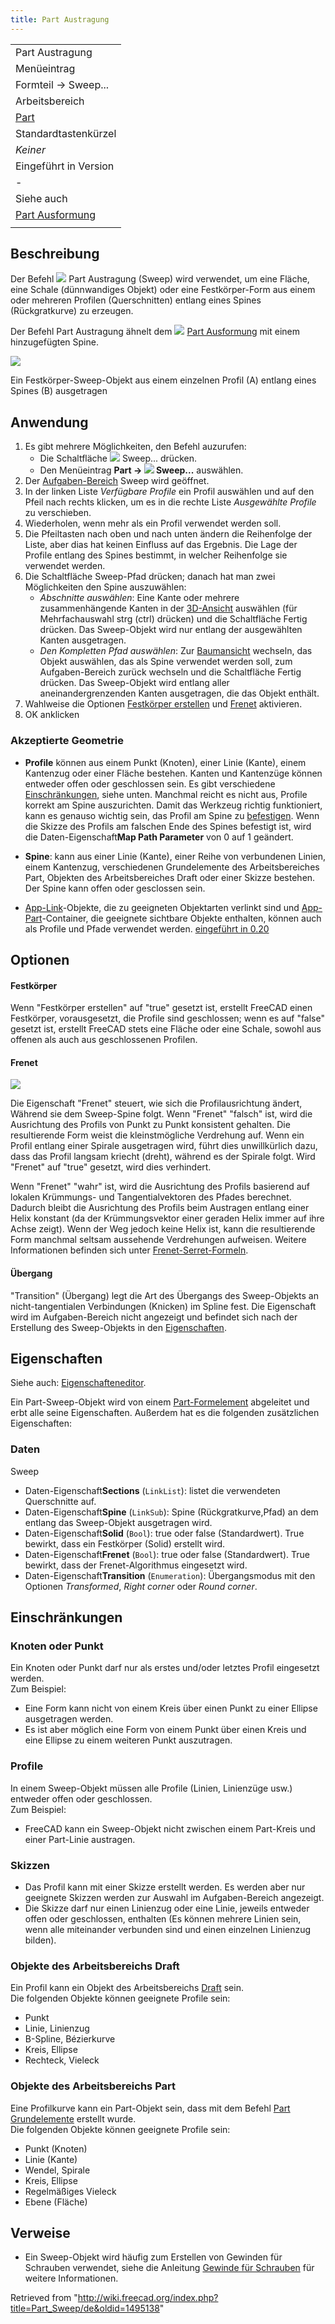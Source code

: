 ```yaml
---
title: Part Austragung
---
```


|                                                 |
| ----------------------------------------------- |
| Part Austragung                                 |
| Menüeintrag                                     |
| Formteil → Sweep...                             |
| Arbeitsbereich                                  |
| [Part](/Part_Workbench/de "Part Workbench/de")  |
| Standardtastenkürzel                            |
| _Keiner_                                        |
| Eingeführt in Version                           |
| -                                               |
| Siehe auch                                      |
| [Part Ausformung](/Part_Loft/de "Part Loft/de") |
|                                                 |

## Beschreibung

Der Befehl ![](/images/Part_Sweep.svg) Part Austragung (Sweep) wird verwendet, um eine Fläche, eine Schale (dünnwandiges Objekt) oder eine Festkörper-Form aus einem oder mehreren Profilen (Querschnitten) entlang eines Spines (Rückgratkurve) zu erzeugen.

Der Befehl Part Austragung ähnelt dem ![](/images/Part_Loft.svg) [Part Ausformung](/Part_Loft/de "Part Loft/de") mit einem hinzugefügten Spine.

![](/images/Part_Sweep_simple.png)

Ein Festkörper-Sweep-Objekt aus einem einzelnen Profil (A) entlang eines Spines (B) ausgetragen

## Anwendung

1. Es gibt mehrere Möglichkeiten, den Befehl auzurufen:
   - Die Schaltfläche ![](/images/Part_Sweep.svg) Sweep... drücken.
   - Den Menüeintrag **Part → ![](/images/Part_Sweep.svg) Sweep...** auswählen.
2. Der [Aufgaben-Bereich](/Task_panel/de "Task panel/de") Sweep wird geöffnet.
3. In der linken Liste _Verfügbare Profile_ ein Profil auswählen und auf den Pfeil nach rechts klicken, um es in die rechte Liste _Ausgewählte Profile_ zu verschieben.
4. Wiederholen, wenn mehr als ein Profil verwendet werden soll.
5. Die Pfeiltasten nach oben und nach unten ändern die Reihenfolge der Liste, aber dias hat keinen Einfluss auf das Ergebnis. Die Lage der Profile entlang des Spines bestimmt, in welcher Reihenfolge sie verwendet werden.
6. Die Schaltfläche Sweep-Pfad drücken; danach hat man zwei Möglichkeiten den Spine auszuwählen:
   - _Abschnitte auswählen_: Eine Kante oder mehrere zusammenhängende Kanten in der [3D-Ansicht](/3D_view/de "3D view/de") auswählen (für Mehrfachauswahl strg (ctrl) drücken) und die Schaltfläche Fertig drücken. Das Sweep-Objekt wird nur entlang der ausgewählten Kanten ausgetragen.
   - _Den Kompletten Pfad auswählen_: Zur [Baumansicht](/Tree_view/de "Tree view/de") wechseln, das Objekt auswählen, das als Spine verwendet werden soll, zum Aufgaben-Bereich zurück wechseln und die Schaltfläche Fertig drücken. Das Sweep-Objekt wird entlang aller aneinandergrenzenden Kanten ausgetragen, die das Objekt enthält.
7. Wahlweise die Optionen [Festkörper erstellen](#Festkörper) und [Frenet](#Frenet/de) aktivieren.
8. OK anklicken

### Akzeptierte Geometrie

- **Profile** können aus einem Punkt (Knoten), einer Linie (Kante), einem Kantenzug oder einer Fläche bestehen. Kanten und Kantenzüge können entweder offen oder geschlossen sein. Es gibt verschiedene [Einschränkungen](#Einschränkungen), siehe unten. Manchmal reicht es nicht aus, Profile korrekt am Spine auszurichten. Damit das Werkzeug richtig funktioniert, kann es genauso wichtig sein, das Profil am Spine zu [befestigen](/Part_EditAttachment/de "Part EditAttachment/de"). Wenn die Skizze des Profils am falschen Ende des Spines befestigt ist, wird die Daten-Eigenschaft**Map Path Parameter** von 0 auf 1 geändert.

- **Spine**: kann aus einer Linie (Kante), einer Reihe von verbundenen Linien, einem Kantenzug, verschiedenen Grundelemente des Arbeitsbereiches Part, Objekten des Arbeitsbereiches Draft oder einer Skizze bestehen. Der Spine kann offen oder gesclossen sein.

- [App-Link](/App_Link/de "App Link/de")-Objekte, die zu geeigneten Objektarten verlinkt sind und [App-Part](/App_Part/de "App Part/de")-Container, die geeignete sichtbare Objekte enthalten, können auch als Profile und Pfade verwendet werden. [eingeführt in 0.20](/Release_notes_0.20/de "Release notes 0.20/de")

## Optionen

#### Festkörper

Wenn "Festkörper erstellen" auf "true" gesetzt ist, erstellt FreeCAD einen Festkörper, vorausgesetzt, die Profile sind geschlossen; wenn es auf "false" gesetzt ist, erstellt FreeCAD stets eine Fläche oder eine Schale, sowohl aus offenen als auch aus geschlossenen Profilen.

#### Frenet

![](/images/Sweep-frenet-comp.png)

Die Eigenschaft "Frenet" steuert, wie sich die Profilausrichtung ändert, Während sie dem Sweep-Spine folgt. Wenn "Frenet" "falsch" ist, wird die Ausrichtung des Profils von Punkt zu Punkt konsistent gehalten. Die resultierende Form weist die kleinstmögliche Verdrehung auf. Wenn ein Profil entlang einer Spirale ausgetragen wird, führt dies unwillkürlich dazu, dass das Profil langsam kriecht (dreht), während es der Spirale folgt. Wird "Frenet" auf "true" gesetzt, wird dies verhindert.

Wenn "Frenet" "wahr" ist, wird die Ausrichtung des Profils basierend auf lokalen Krümmungs- und Tangentialvektoren des Pfades berechnet. Dadurch bleibt die Ausrichtung des Profils beim Austragen entlang einer Helix konstant (da der Krümmungsvektor einer geraden Helix immer auf ihre Achse zeigt). Wenn der Weg jedoch keine Helix ist, kann die resultierende Form manchmal seltsam aussehende Verdrehungen aufweisen. Weitere Informationen befinden sich unter [Frenet-Serret-Formeln](http://en.wikipedia.org/wiki/Frenet%E2%80%93Serret_formulas).

#### Übergang

"Transition" (Übergang) legt die Art des Übergangs des Sweep-Objekts an nicht-tangentialen Verbindungen (Knicken) im Spline fest. Die Eigenschaft wird im Aufgaben-Bereich nicht angezeigt und befindet sich nach der Erstellung des Sweep-Objekts in den [Eigenschaften](/Property_editor/de "Property editor/de").

## Eigenschaften

Siehe auch: [Eigenschafteneditor](/Property_editor/de "Property editor/de").

Ein Part-Sweep-Objekt wird von einem [Part-Formelement](/Part_Feature/de "Part Feature/de") abgeleitet und erbt alle seine Eigenschaften. Außerdem hat es die folgenden zusätzlichen Eigenschaften:

### Daten

Sweep

- Daten-Eigenschaft**Sections** (`LinkList`): listet die verwendeten Querschnitte auf.
- Daten-Eigenschaft**Spine** (`LinkSub`): Spine (Rückgratkurve,Pfad) an dem entlang das Sweep-Objekt ausgetragen wird.
- Daten-Eigenschaft**Solid** (`Bool`): true oder false (Standardwert). True bewirkt, dass ein Festkörper (Solid) erstellt wird.
- Daten-Eigenschaft**Frenet** (`Bool`): true oder false (Standardwert). True bewirkt, dass der Frenet-Algorithmus eingesetzt wird.
- Daten-Eigenschaft**Transition** (`Enumeration`): Übergangsmodus mit den Optionen _Transformed_, _Right corner_ oder _Round corner_.

## Einschränkungen

### Knoten oder Punkt

Ein Knoten oder Punkt darf nur als erstes und/oder letztes Profil eingesetzt werden.  
Zum Beispiel:

- Eine Form kann nicht von einem Kreis über einen Punkt zu einer Ellipse ausgetragen werden.
- Es ist aber möglich eine Form von einem Punkt über einen Kreis und eine Ellipse zu einem weiteren Punkt auszutragen.

### Profile

In einem Sweep-Objekt müssen alle Profile (Linien, Linienzüge usw.) entweder offen oder geschlossen.  
Zum Beispiel:

- FreeCAD kann ein Sweep-Objekt nicht zwischen einem Part-Kreis und einer Part-Linie austragen.

### Skizzen

- Das Profil kann mit einer Skizze erstellt werden. Es werden aber nur geeignete Skizzen werden zur Auswahl im Aufgaben-Bereich angezeigt.
- Die Skizze darf nur einen Linienzug oder eine Linie, jeweils entweder offen oder geschlossen, enthalten (Es können mehrere Linien sein, wenn alle miteinander verbunden sind und einen einzelnen Linienzug bilden).

### Objekte des Arbeitsbereichs Draft

Ein Profil kann ein Objekt des Arbeitsbereichs [Draft](/Draft_Workbench/de "Draft Workbench/de") sein.  
Die folgenden Objekte können geeignete Profile sein:

- Punkt
- Linie, Linienzug
- B-Spline, Bézierkurve
- Kreis, Ellipse
- Rechteck, Vieleck

### Objekte des Arbeitsbereichs Part

Eine Profilkurve kann ein Part-Objekt sein, dass mit dem Befehl [Part Grundelemente](/Part_Primitives/de "Part Primitives/de") erstellt wurde.  
Die folgenden Objekte können geeignete Profile sein:

- Punkt (Knoten)
- Linie (Kante)
- Wendel, Spirale
- Kreis, Ellipse
- Regelmäßiges Vieleck
- Ebene (Fläche)

## Verweise

- Ein Sweep-Objekt wird häufig zum Erstellen von Gewinden für Schrauben verwendet, siehe die Anleitung [Gewinde für Schrauben](/Thread_for_Screw_Tutorial/de "Thread for Screw Tutorial/de") für weitere Informationen.

Retrieved from "<http://wiki.freecad.org/index.php?title=Part_Sweep/de&oldid=1495138>"
